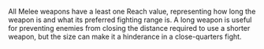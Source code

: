 All Melee weapons have a least one Reach value, representing how long the weapon is and what its preferred fighting range is. A long weapon is useful for preventing enemies from closing the distance required to use a shorter weapon, but the size can make it a hinderance in a close-quarters fight.